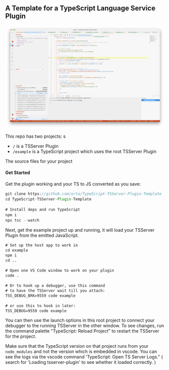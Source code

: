## A Template for a TypeScript Language Service Plugin

<img src="./docs/screenshot.png">

This repo has two projects: s

- `/` is a TSServer Plugin 
- `/example` is a TypeScript project which uses the root TSServer Plugin

The source files for your project

#### Get Started

Get the plugin working and your TS to JS converted as you save:

```ts
git clone https://github.com/orta/TypeScript-TSServer-Plugin-Template
cd TypeScript-TSServer-Plugin-Template

# Install deps and run TypeScript
npm i
npx tsc --watch
```

Next, get the example project up and running, it will load your TSServer Plugin from the emitted JavaScript.

```
# Set up the host app to work in
cd example
npm i
cd ..

# Open one VS Code window to work on your plugin
code .

# Or to hook up a debugger, use this command
# to have the TSServer wait till you attach:
TSS_DEBUG_BRK=9559 code example

# or use this to hook in later:
TSS_DEBUG=9559 code example
```

You can then use the launch options in this root project to connect your debugger to the running TSServer in the other window. To see changes, run the command palette "TypeScript: Reload Project" to restart the TSServer for the project.

Make sure that the TypeScript version on that project runs from your `node_modules` and not the version which is embedded in vscode. You can see the logs via the vscode command 'TypeScript: Open TS Server Logs." ( search for 'Loading tsserver-plugin' to see whether it loaded correctly. )